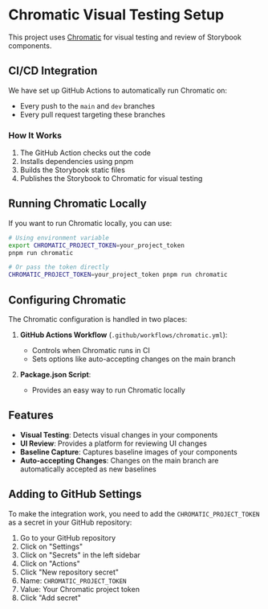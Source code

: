# Chromatic Visual Testing Setup

This project uses [Chromatic](https://www.chromatic.com/) for visual testing and review of Storybook components.

## CI/CD Integration

We have set up GitHub Actions to automatically run Chromatic on:

- Every push to the `main` and `dev` branches
- Every pull request targeting these branches

### How It Works

1. The GitHub Action checks out the code
2. Installs dependencies using pnpm
3. Builds the Storybook static files
4. Publishes the Storybook to Chromatic for visual testing

## Running Chromatic Locally

If you want to run Chromatic locally, you can use:

```bash
# Using environment variable
export CHROMATIC_PROJECT_TOKEN=your_project_token
pnpm run chromatic

# Or pass the token directly
CHROMATIC_PROJECT_TOKEN=your_project_token pnpm run chromatic
```

## Configuring Chromatic

The Chromatic configuration is handled in two places:

1. **GitHub Actions Workflow** (`.github/workflows/chromatic.yml`):

   - Controls when Chromatic runs in CI
   - Sets options like auto-accepting changes on the main branch

2. **Package.json Script**:
   - Provides an easy way to run Chromatic locally

## Features

- **Visual Testing**: Detects visual changes in your components
- **UI Review**: Provides a platform for reviewing UI changes
- **Baseline Capture**: Captures baseline images of your components
- **Auto-accepting Changes**: Changes on the main branch are automatically accepted as new baselines

## Adding to GitHub Settings

To make the integration work, you need to add the `CHROMATIC_PROJECT_TOKEN` as a secret in your GitHub repository:

1. Go to your GitHub repository
2. Click on "Settings"
3. Click on "Secrets" in the left sidebar
4. Click on "Actions"
5. Click "New repository secret"
6. Name: `CHROMATIC_PROJECT_TOKEN`
7. Value: Your Chromatic project token
8. Click "Add secret"
